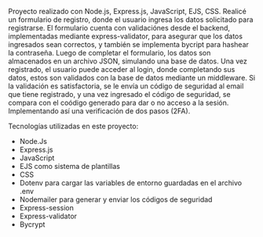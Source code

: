 Proyecto realizado con Node.js, Express.js, JavaScript, EJS, CSS.
Realicé un formulario de registro, donde el usuario ingresa los datos solicitado para registrarse. El formulario cuenta con validaciónes desde el backend, implementadas mediante express-validator, para asegurar que los datos ingresados sean correctos, y también se implementa bycript para hashear la contraseña.
Luego de completar el formulario, los datos son almacenados en un archivo JSON, simulando una base de datos.
Una vez registrado, el usuario puede acceder al login, donde completando sus datos, estos son validados con la base de datos mediante un middleware. Si la validación es satisfactoria, se le envía un código de seguridad al email que tiene registrado, y una vez ingresado el código de seguridad, se compara con el coódigo generado para dar o no acceso a la sesión. Implementando así una verificación de dos pasos (2FA).

Tecnologías utilizadas en este proyecto:
- Node.Js
- Express.js
- JavaScript
- EJS como sistema de plantillas
- CSS
- Dotenv para cargar las variables de entorno guardadas en el archivo .env
- Nodemailer para generar y enviar los códigos de seguridad
- Express-session
- Express-validator
- Bycrypt
